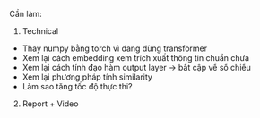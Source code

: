 Cần làm: 
1. Technical
- Thay numpy bằng torch vì đang dùng transformer
- Xem lại cách embedding xem trích xuất thông tin chuẩn chưa
- Xem lại cách tính đạo hàm output layer -> bất cập về số chiều
- Xem lại phương pháp tính similarity
- Làm sao tăng tốc độ thực thi?

2. Report + Video